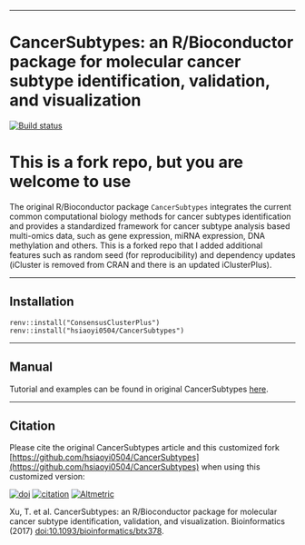 ------------------------------------------------------------------------

# CancerSubtypes: an R/Bioconductor package for molecular cancer subtype identification, validation, and visualization

[![Build status](https://ci.appveyor.com/api/projects/status/mebn4w5k68jfryfq/branch/master?svg=true)](https://ci.appveyor.com/project/hsiaoyi0504/cancersubtypes/branch/master)

# This is a fork repo, but you are welcome to use

The original R/Bioconductor package `CancerSubtypes` integrates the current common computational biology methods for cancer subtypes identification and provides a standardized framework for cancer subtype analysis based multi-omics data, such as gene expression, miRNA expression, DNA methylation and others. This is a forked repo that I added additional features such as random seed (for reproducibility) and dependency updates (iCluster is removed from CRAN and there is an updated iClusterPlus).

------------------------------------------------------------------------

## Installation

```{r,eval=FALSE,warning=FALSE,message=FALSE}
renv::install("ConsensusClusterPlus")
renv::install("hsiaoyi0504/CancerSubtypes")
```
------------------------------------------------------------------------

## Manual
Tutorial and examples can be found in original CancerSubtypes [here](https://bioconductor.org/packages/devel/bioc/vignettes/CancerSubtypes/inst/doc/CancerSubtypes-vignette.html).

<!--(http://htmlpreview.github.io/?https://github.com/taoshengxu/Documents/blob/master/CancerSubtypes-vignette.html)-->


------------------------------------------------------------------------

## Citation
Please cite the original CancerSubtypes article and this customized fork [https://github.com/hsiaoyi0504/CancerSubtypes](https://github.com/hsiaoyi0504/CancerSubtypes) when using this customized version:

[![doi](https://img.shields.io/badge/doi-10.1093/bioinformatics/btx378-green.svg?style=flat)](https://doi.org/10.1093/bioinformatics/btx378) [![citation](https://img.shields.io/badge/cited%20by-34-green.svg?style=flat)](https://doi.org/10.1093/bioinformatics/btx378) [![Altmetric](https://img.shields.io/badge/Altmetric-2-green.svg?style=flat)](https://www.altmetric.com/details/21038105)

Xu, T. et al. CancerSubtypes: an R/Bioconductor package for molecular cancer subtype identification, validation, and visualization. Bioinformatics (2017) [doi:10.1093/bioinformatics/btx378](https://doi.org/10.1093/bioinformatics/btx378).
